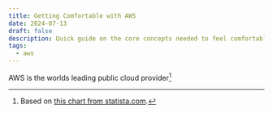 ```yaml
---
title: Getting Comfortable with AWS
date: 2024-07-13
draft: false
description: Quick guide on the core concepts needed to feel comfortable in AWS
tags:
  - aws
---
```


AWS is the worlds leading public cloud provider[^1]

[^1]: Based on [this chart from statista.com](https://www.statista.com/chart/18819/worldwide-market-share-of-leading-cloud-infrastructure-service-providers/).
